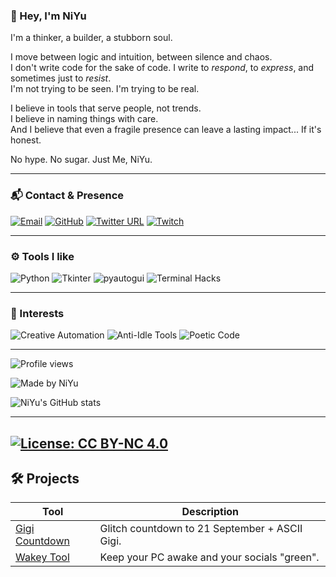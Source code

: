 ### 👋 Hey, I'm NiYu

I'm a thinker, a builder, a stubborn soul.

I move between logic and intuition, between silence and chaos.  
I don't write code for the sake of code. I write to *respond*, to *express*, and sometimes just to *resist*.  
I'm not trying to be seen. I'm trying to be real.

I believe in tools that serve people, not trends.  
I believe in naming things with care.  
And I believe that even a fragile presence can leave a lasting impact... If it's honest.

No hype. No sugar. Just Me, NiYu.

---

### 📬 Contact & Presence

[![Email](https://img.shields.io/badge/-theniyu%40gmail.com-2f2f2f?style=flat-square&logo=protonmail&logoColor=e67e22&labelColor=2f2f2f)](mailto:theniyu@gmail.com)
[![GitHub](https://img.shields.io/badge/-GitHub-2f2f2f?style=flat-square&logo=github&logoColor=e67e22)](https://github.com/TheNiYu)
[![Twitter URL](https://img.shields.io/badge/-Twitter-2f2f2f?style=flat-square&logo=twitter&logoColor=e67e22)](https://twitter.com/1pixeldot)
[![Twitch](https://img.shields.io/badge/-Twitch-2f2f2f?style=flat-square&logo=twitch&logoColor=e67e22)](https://twitch.tv/theniyu)

---

### ⚙️ Tools I like

![Python](https://img.shields.io/badge/-Python-2f2f2f?style=flat-square&logo=python&logoColor=e67e22)
![Tkinter](https://img.shields.io/badge/-Tkinter-2f2f2f?style=flat-square&logo=windowsterminal&logoColor=e67e22)
![pyautogui](https://img.shields.io/badge/-pyautogui-2f2f2f?style=flat-square&logo=mousepointer&logoColor=e67e22)
![Terminal Hacks](https://img.shields.io/badge/-Terminal%20Hacks-2f2f2f?style=flat-square&logo=windows-terminal&logoColor=e67e22)

---

### 🧠 Interests

![Creative Automation](https://img.shields.io/badge/-Creative%20Automation-2f2f2f?style=flat-square&logo=zapier&logoColor=e67e22)
![Anti-Idle Tools](https://img.shields.io/badge/-Anti--Idle%20Tools-2f2f2f?style=flat-square&logo=speedtest&logoColor=e67e22)
![Poetic Code](https://img.shields.io/badge/-Poetic%20Code-2f2f2f?style=flat-square&logo=openai&logoColor=e67e22)

---

![Profile views](https://komarev.com/ghpvc/?username=TheNiYu&color=e67e22&style=flat-square)

![Made by NiYu](https://img.shields.io/badge/Made%20by-NiYu-2f2f2f?style=flat-square&labelColor=2f2f2f&color=b34700&logoColor=white&logo=)

![NiYu's GitHub stats](https://github-readme-stats.vercel.app/api?username=TheNiYu&show_icons=true&theme=tokyonight&icon_color=e67e22&hide_title=true)

---
[![License: CC BY-NC 4.0](https://licensebuttons.net/l/by-nc/4.0/88x31.png)](https://creativecommons.org/licenses/by-nc/4.0/)
---
## 🛠️ Projects

| Tool         | Description                                           |
|--------------|-------------------------------------------------------|
| [Gigi Countdown](https://github.com/TheNiYu/Gigi_Countdown) | Glitch countdown to 21 September + ASCII Gigi. |
| [Wakey Tool](https://github.com/TheNiYu/Wakey-Tool) | Keep your PC awake and your socials "green". |
